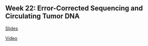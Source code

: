 ## Week 22: Error-Corrected Sequencing and Circulating Tumor DNA

[Slides](Chaudhuri_bfx_week_22.pdf)

[Video](https://wustl.box.com/s/kcguh3p4jxqwx7qes3qcd16el2q3nngk)
